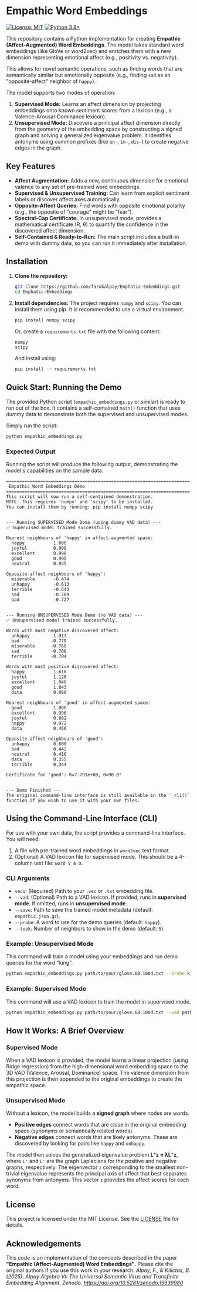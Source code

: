 # Empathic Word Embeddings

[![License: MIT](https://img.shields.io/badge/License-MIT-yellow.svg)](https://opensource.org/licenses/MIT)
[![Python 3.8+](https://img.shields.io/badge/python-3.8+-blue.svg)](https://www.python.org/downloads/release/python-380/)

This repository contains a Python implementation for creating **Empathic (Affect-Augmented) Word Embeddings**. The model takes standard word embeddings (like GloVe or word2vec) and enriches them with a new dimension representing emotional affect (e.g., positivity vs. negativity).

This allows for novel semantic operations, such as finding words that are semantically similar but emotionally opposite (e.g., finding `sad` as an "opposite-affect" neighbor of `happy`).

The model supports two modes of operation:
1.  **Supervised Mode:** Learns an affect dimension by projecting embeddings onto known sentiment scores from a lexicon (e.g., a Valence-Arousal-Dominance lexicon).
2.  **Unsupervised Mode:** Discovers a principal affect dimension directly from the geometry of the embedding space by constructing a signed graph and solving a generalized eigenvalue problem. It identifies antonyms using common prefixes (like `un-`, `in-`, `dis-`) to create negative edges in the graph.

## Key Features

-   **Affect Augmentation:** Adds a new, continuous dimension for emotional valence to any set of pre-trained word embeddings.
-   **Supervised & Unsupervised Training:** Can learn from explicit sentiment labels or discover affect axes automatically.
-   **Opposite-Affect Queries:** Find words with opposite emotional polarity (e.g., the opposite of "courage" might be "fear").
-   **Spectral-Cap Certificate:** In unsupervised mode, provides a mathematical certificate (R, θ) to quantify the confidence in the discovered affect dimension.
-   **Self-Contained & Ready-to-Run:** The main script includes a built-in demo with dummy data, so you can run it immediately after installation.

## Installation

1.  **Clone the repository:**
    ```bash
    git clone https://github.com/farukalpay/Emphatic-Embeddings.git
    cd Emphatic-Embeddings
    ```

2.  **Install dependencies:** The project requires `numpy` and `scipy`. You can install them using pip. It is recommended to use a virtual environment.
    ```bash
    pip install numpy scipy
    ```
    Or, create a `requirements.txt` file with the following content:
    ```
    numpy
    scipy
    ```
    And install using:
    ```bash
    pip install -r requirements.txt
    ```

## Quick Start: Running the Demo

The provided Python script (`empathic_embeddings.py` or similar) is ready to run out of the box. It contains a self-contained `main()` function that uses dummy data to demonstrate both the supervised and unsupervised modes.

Simply run the script:
```bash
python empathic_embeddings.py
```

### Expected Output

Running the script will produce the following output, demonstrating the model's capabilities on the sample data.

```
======================================================================
 Empathic Word Embeddings Demo
======================================================================
This script will now run a self-contained demonstration.
NOTE: This requires 'numpy' and 'scipy' to be installed.
You can install them by running: pip install numpy scipy


--- Running SUPERVISED Mode Demo (using dummy VAD data) ---
✅ Supervised model trained successfully.

Nearest neighbours of 'happy' in affect-augmented space:
  happy           1.000
  joyful          0.998
  excellent       0.998
  good            0.995
  neutral         0.935

Opposite-affect neighbours of 'happy':
  miserable       -0.474
  unhappy         -0.613
  terrible        -0.643
  sad             -0.709
  bad             -0.727


--- Running UNSUPERVISED Mode Demo (no VAD data) ---
✅ Unsupervised model trained successfully.

Words with most negative discovered affect:
  unhappy        -1.917
  bad            -0.779
  miserable      -0.760
  sad            -0.760
  terrible       -0.704

Words with most positive discovered affect:
  happy           1.618
  joyful          1.120
  excellent       1.046
  good            1.043
  data            0.080

Nearest neighbours of 'good' in affect-augmented space:
  good            1.000
  excellent       0.996
  joyful          0.982
  happy           0.972
  data            0.466

Opposite-affect neighbours of 'good':
  unhappy         0.600
  bad             0.442
  neutral         0.416
  data            0.355
  terrible        0.344

Certificate for 'good': R=7.791e+00, θ=90.0°


--- Demo Finished ---
The original command-line interface is still available in the `_cli()` function if you wish to use it with your own files.
```

## Using the Command-Line Interface (CLI)

For use with your own data, the script provides a command-line interface. You will need:
1.  A file with pre-trained word embeddings in `word2vec` text format.
2.  (Optional) A VAD lexicon file for supervised mode. This should be a 4-column text file: `word V A D`.

### CLI Arguments

-   `vecs`: (Required) Path to your `.vec` or `.txt` embedding file.
-   `--vad`: (Optional) Path to a VAD lexicon. If provided, runs in **supervised mode**. If omitted, runs in **unsupervised mode**.
-   `--save`: Path to save the trained model metadata (default: `empathic.json.gz`).
-   `--probe`: A word to use for the demo queries (default: `happy`).
-   `--topk`: Number of neighbors to show in the demo (default: `5`).

### Example: Unsupervised Mode

This command will train a model using your embeddings and run demo queries for the word "king".

```bash
python empathic_embeddings.py path/to/your/glove.6B.100d.txt --probe king
```

### Example: Supervised Mode

This command will use a VAD lexicon to train the model in supervised mode.

```bash
python empathic_embeddings.py path/to/your/glove.6B.100d.txt --vad path/to/your/vad-lexicon.txt --probe happy
```

## How It Works: A Brief Overview

### Supervised Mode
When a VAD lexicon is provided, the model learns a linear projection (using Ridge regression) from the high-dimensional word embedding space to the 3D VAD (Valence, Arousal, Dominance) space. The valence dimension from this projection is then appended to the original embeddings to create the empathic space.

### Unsupervised Mode
Without a lexicon, the model builds a **signed graph** where nodes are words.
-   **Positive edges** connect words that are close in the original embedding space (synonyms or semantically related words).
-   **Negative edges** connect words that are likely antonyms. These are discovered by looking for pairs like `happy` and `unhappy`.

The model then solves the generalized eigenvalue problem **L⁺z = λL⁻z**, where `L⁺` and `L⁻` are the graph Laplacians for the positive and negative graphs, respectively. The eigenvector `z` corresponding to the smallest non-trivial eigenvalue represents the principal axis of affect that best separates synonyms from antonyms. This vector `z` provides the affect scores for each word.

## License

This project is licensed under the MIT License. See the [LICENSE](LICENSE) file for details.

## Acknowledgements

This code is an implementation of the concepts described in the paper **"Empathic (Affect-Augmented) Word Embeddings"**. Please cite the original authors if you use this work in your research.
*Alpay, F., & Kilictas, B. (2025). Alpay Algebra VI: The Universal Semantic Virus and Transfinite Embedding Alignment. Zenodo. https://doi.org/10.5281/zenodo.15939980*
